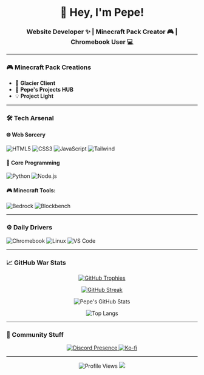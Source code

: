
<h1 align="center">👋 Hey, I'm Pepe!</h1>
<h3 align="center">Website Developer ✨ | Minecraft Pack Creator 🎮 | Chromebook User 💻</h3>

---

### 🎮 Minecraft Pack Creations
- 🐻 **Glacier Client**  
- 🎨 **Pepe's Projects HUB**  
- 💡 **Project Light**

---

### 🛠️ Tech Arsenal

#### 🌐 Web Sorcery
![HTML5](https://img.shields.io/badge/-HTML5-E34F26?style=flat-square&logo=html5&logoColor=white)
![CSS3](https://img.shields.io/badge/-CSS3-1572B6?style=flat-square&logo=css3)
![JavaScript](https://img.shields.io/badge/-JavaScript-F7DF1E?style=flat-square&logo=javascript&logoColor=black)
![Tailwind](https://img.shields.io/badge/-Tailwind-38B2AC?style=flat-square&logo=tailwind-css&logoColor=white)

#### 🧠 Core Programming
![Python](https://img.shields.io/badge/-Python-3776AB?style=flat-square&logo=python&logoColor=white)
![Node.js](https://img.shields.io/badge/-Node.js-339933?style=flat-square&logo=nodedotjs&logoColor=white)

#### 🎮 Minecraft Tools:
![Bedrock](https://img.shields.io/badge/-Bedrock-62B47A?style=flat-square&logo=minecraft&logoColor=white)
![Blockbench](https://img.shields.io/badge/-Blockbench-FF7F00?style=flat-square&logo=blender&logoColor=white)

---

### ⚙️ Daily Drivers
![Chromebook](https://img.shields.io/badge/-ChromeOS-4285F4?style=flat-square&logo=google-chrome&logoColor=white)
![Linux](https://img.shields.io/badge/-Linux-FCC624?style=flat-square&logo=linux&logoColor=black)
![VS Code](https://img.shields.io/badge/-VS%20Code-007ACC?style=flat-square&logo=visual-studio-code&logoColor=white)

---

### 📈 GitHub War Stats

<div align="center">
  
[![GitHub Trophies](https://github-profile-trophy.vercel.app/?username=pepeongithub&&theme=onedark&row=1&margin-w=15)](https://github.com/ryo-ma/github-profile-trophy)

[![GitHub Streak](https://streak-stats.demolab.com?user=pepeongithub&&theme=tokyonight)](https://git.io/streak-stats)

![Pepe's GitHub Stats](https://github-readme-stats.vercel.app/api?username=pepeongithub&show_icons=true&theme=tokyonight&include_all_commits=true)

![Top Langs](https://github-readme-stats.vercel.app/api/top-langs/?username=pepeongithub&layout=compact&theme=tokyonight)

</div>

---

### 🎯 Community Stuff

<p align="center">
  <a href="https://discord.com/users/653986158552023050">
    <img src="https://dcbadge.vercel.app/api/shield/653986158552023050?style=flat-square&theme=discord" alt="Discord Presence">
  </a>
  <a href="https://ko-fi.com/pepeonkofi">
    <img src="https://img.shields.io/badge/-Buy%20me%20a%20coffee-FF5E5B?style=flat-square&logo=ko-fi" alt="Ko-fi">
  </a>
</p>

---

<p align="center">
  <img src="https://komarev.com/ghpvc/?username=pepeongithub&color=blueviolet&style=flat-square" alt="Profile Views"> 
  <a href="https://github.com/pepeongithub?tab=repositories"><img src="https://img.shields.io/badge/-Explore%20My%20World-2EA043?style=flat-square&logo=github"></a>
</p>